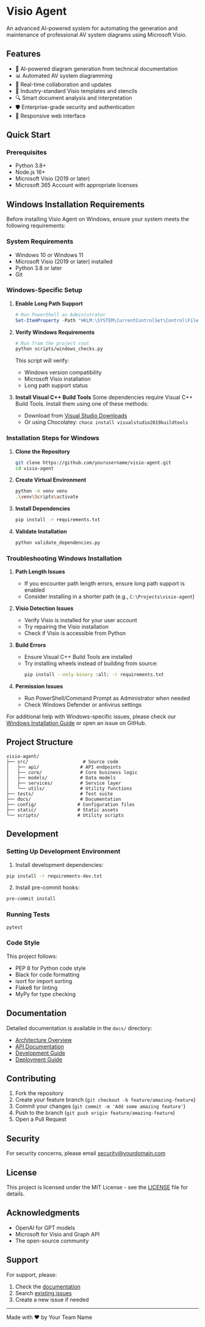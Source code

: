 # Visio Agent

An advanced AI-powered system for automating the generation and maintenance of professional AV system diagrams using Microsoft Visio.

## Features

- 🤖 AI-powered diagram generation from technical documentation
- 📊 Automated AV system diagramming
- 🔄 Real-time collaboration and updates
- 🎨 Industry-standard Visio templates and stencils
- 🔍 Smart document analysis and interpretation
- 🛡️ Enterprise-grade security and authentication
- 📱 Responsive web interface

## Quick Start

### Prerequisites

- Python 3.8+
- Node.js 16+
- Microsoft Visio (2019 or later)
- Microsoft 365 Account with appropriate licenses

## Windows Installation Requirements

Before installing Visio Agent on Windows, ensure your system meets the following requirements:

### System Requirements
- Windows 10 or Windows 11
- Microsoft Visio (2019 or later) installed
- Python 3.8 or later
- Git

### Windows-Specific Setup

1. **Enable Long Path Support**
   ```powershell
   # Run PowerShell as Administrator
   Set-ItemProperty -Path "HKLM:\SYSTEM\CurrentControlSet\Control\FileSystem" -Name "LongPathsEnabled" -Value 1
   ```

2. **Verify Windows Requirements**
   ```bash
   # Run from the project root
   python scripts/windows_checks.py
   ```
   This script will verify:
   - Windows version compatibility
   - Microsoft Visio installation
   - Long path support status

3. **Install Visual C++ Build Tools**
   Some dependencies require Visual C++ Build Tools. Install them using one of these methods:
   - Download from [Visual Studio Downloads](https://visualstudio.microsoft.com/visual-cpp-build-tools/)
   - Or using Chocolatey: `choco install visualstudio2019buildtools`

### Installation Steps for Windows

1. **Clone the Repository**
   ```bash
   git clone https://github.com/yourusername/visio-agent.git
   cd visio-agent
   ```

2. **Create Virtual Environment**
   ```bash
   python -m venv venv
   .\venv\Scripts\activate
   ```

3. **Install Dependencies**
   ```bash
   pip install -r requirements.txt
   ```

4. **Validate Installation**
   ```bash
   python validate_dependencies.py
   ```

### Troubleshooting Windows Installation

1. **Path Length Issues**
   - If you encounter path length errors, ensure long path support is enabled
   - Consider installing in a shorter path (e.g., `C:\Projects\visio-agent`)

2. **Visio Detection Issues**
   - Verify Visio is installed for your user account
   - Try repairing the Visio installation
   - Check if Visio is accessible from Python

3. **Build Errors**
   - Ensure Visual C++ Build Tools are installed
   - Try installing wheels instead of building from source:
     ```bash
     pip install --only-binary :all: -r requirements.txt
     ```

4. **Permission Issues**
   - Run PowerShell/Command Prompt as Administrator when needed
   - Check Windows Defender or antivirus settings

For additional help with Windows-specific issues, please check our [Windows Installation Guide](docs/windows_installation.md) or open an issue on GitHub.

## Project Structure

```
visio-agent/
├── src/                    # Source code
│   ├── api/               # API endpoints
│   ├── core/              # Core business logic
│   ├── models/            # Data models
│   ├── services/          # Service layer
│   └── utils/             # Utility functions
├── tests/                 # Test suite
├── docs/                  # Documentation
├── config/               # Configuration files
├── static/               # Static assets
└── scripts/              # Utility scripts
```

## Development

### Setting Up Development Environment

1. Install development dependencies:
```bash
pip install -r requirements-dev.txt
```

2. Install pre-commit hooks:
```bash
pre-commit install
```

### Running Tests

```bash
pytest
```

### Code Style

This project follows:
- PEP 8 for Python code style
- Black for code formatting
- isort for import sorting
- Flake8 for linting
- MyPy for type checking

## Documentation

Detailed documentation is available in the `docs/` directory:

- [Architecture Overview](docs/architecture.md)
- [API Documentation](docs/api.md)
- [Development Guide](docs/development.md)
- [Deployment Guide](docs/deployment.md)

## Contributing

1. Fork the repository
2. Create your feature branch (`git checkout -b feature/amazing-feature`)
3. Commit your changes (`git commit -m 'Add some amazing feature'`)
4. Push to the branch (`git push origin feature/amazing-feature`)
5. Open a Pull Request

## Security

For security concerns, please email security@yourdomain.com

## License

This project is licensed under the MIT License - see the [LICENSE](LICENSE) file for details.

## Acknowledgments

- OpenAI for GPT models
- Microsoft for Visio and Graph API
- The open-source community

## Support

For support, please:
1. Check the [documentation](docs/)
2. Search [existing issues](https://github.com/yourusername/visio-agent/issues)
3. Create a new issue if needed

---

Made with ❤️ by Your Team Name
